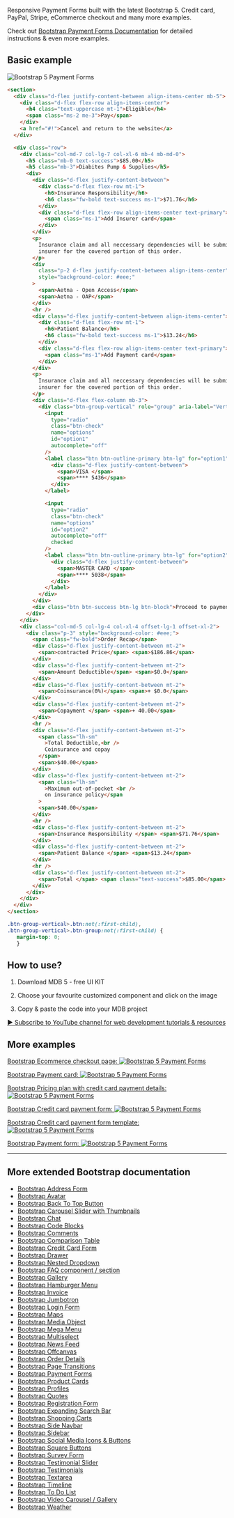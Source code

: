 
Responsive Payment Forms built with the latest Bootstrap 5. Credit card, PayPal, Stripe, eCommerce checkout and many more examples.

Check out [Bootstrap Payment Forms Documentation](https://mdbootstrap.com/docs/standard/extended/payment-forms/) for detailed instructions & even more examples.

## Basic example

![Bootstrap 5 Payment Forms](https://mdbootstrap.com/img/Marketing/github/payment-forms/basic.png)

```html
<section>
  <div class="d-flex justify-content-between align-items-center mb-5">
    <div class="d-flex flex-row align-items-center">
      <h4 class="text-uppercase mt-1">Eligible</h4>
      <span class="ms-2 me-3">Pay</span>
    </div>
    <a href="#!">Cancel and return to the website</a>
  </div>

  <div class="row">
    <div class="col-md-7 col-lg-7 col-xl-6 mb-4 mb-md-0">
      <h5 class="mb-0 text-success">$85.00</h5>
      <h5 class="mb-3">Diabites Pump & Supplies</h5>
      <div>
        <div class="d-flex justify-content-between">
          <div class="d-flex flex-row mt-1">
            <h6>Insurance Responsibility</h6>
            <h6 class="fw-bold text-success ms-1">$71.76</h6>
          </div>
          <div class="d-flex flex-row align-items-center text-primary">
            <span class="ms-1">Add Insurer card</span>
          </div>
        </div>
        <p>
          Insurance claim and all neccessary dependencies will be submitted to your
          insurer for the covered portion of this order.
        </p>
        <div
          class="p-2 d-flex justify-content-between align-items-center"
          style="background-color: #eee;"
        >
          <span>Aetna - Open Access</span>
          <span>Aetna - OAP</span>
        </div>
        <hr />
        <div class="d-flex justify-content-between align-items-center">
          <div class="d-flex flex-row mt-1">
            <h6>Patient Balance</h6>
            <h6 class="fw-bold text-success ms-1">$13.24</h6>
          </div>
          <div class="d-flex flex-row align-items-center text-primary">
            <span class="ms-1">Add Payment card</span>
          </div>
        </div>
        <p>
          Insurance claim and all neccessary dependencies will be submitted to your
          insurer for the covered portion of this order.
        </p>
        <div class="d-flex flex-column mb-3">
          <div class="btn-group-vertical" role="group" aria-label="Vertical button group">
            <input
              type="radio"
              class="btn-check"
              name="options"
              id="option1"
              autocomplete="off"
            />
            <label class="btn btn-outline-primary btn-lg" for="option1">
              <div class="d-flex justify-content-between">
                <span>VISA </span>
                <span>**** 5436</span>
              </div>
            </label>

            <input
              type="radio"
              class="btn-check"
              name="options"
              id="option2"
              autocomplete="off"
              checked
            />
            <label class="btn btn-outline-primary btn-lg" for="option2">
              <div class="d-flex justify-content-between">
                <span>MASTER CARD </span>
                <span>**** 5038</span>
              </div>
            </label>
          </div>
        </div>
        <div class="btn btn-success btn-lg btn-block">Proceed to payment</div>
      </div>
    </div>
    <div class="col-md-5 col-lg-4 col-xl-4 offset-lg-1 offset-xl-2">
      <div class="p-3" style="background-color: #eee;">
        <span class="fw-bold">Order Recap</span>
        <div class="d-flex justify-content-between mt-2">
          <span>contracted Price</span> <span>$186.86</span>
        </div>
        <div class="d-flex justify-content-between mt-2">
          <span>Amount Deductible</span> <span>$0.0</span>
        </div>
        <div class="d-flex justify-content-between mt-2">
          <span>Coinsurance(0%)</span> <span>+ $0.0</span>
        </div>
        <div class="d-flex justify-content-between mt-2">
          <span>Copayment </span> <span>+ 40.00</span>
        </div>
        <hr />
        <div class="d-flex justify-content-between mt-2">
          <span class="lh-sm"
            >Total Deductible,<br />
            Coinsurance and copay
          </span>
          <span>$40.00</span>
        </div>
        <div class="d-flex justify-content-between mt-2">
          <span class="lh-sm"
            >Maximum out-of-pocket <br />
            on insurance policy</span
          >
          <span>$40.00</span>
        </div>
        <hr />
        <div class="d-flex justify-content-between mt-2">
          <span>Insurance Responsibility </span> <span>$71.76</span>
        </div>
        <div class="d-flex justify-content-between mt-2">
          <span>Patient Balance </span> <span>$13.24</span>
        </div>
        <hr />
        <div class="d-flex justify-content-between mt-2">
          <span>Total </span> <span class="text-success">$85.00</span>
        </div>
      </div>
    </div>
  </div>
</section>
```

```css
.btn-group-vertical>.btn:not(:first-child),
.btn-group-vertical>.btn-group:not(:first-child) {
   margin-top: 0;
   }
```

## How to use?

1. Download MDB 5 - free UI KIT

2. Choose your favourite customized component and click on the image

3. Copy & paste the code into your MDB project

[▶️ Subscribe to YouTube channel for web development tutorials & resources](https://www.youtube.com/MDBootstrap?sub_confirmation=1)

## More examples

[Bootstrap Ecommerce checkout page:
![Bootstrap 5 Payment Forms](https://mdbootstrap.com/img/Marketing/github/payment-forms/section-2.png)](https://mdbootstrap.com/docs/standard/extended/payment-forms/#section-2)

[Bootstrap Payment card:
![Bootstrap 5 Payment Forms](https://mdbootstrap.com/img/Marketing/github/payment-forms/section-3.png)](https://mdbootstrap.com/docs/standard/extended/payment-forms/#section-3)

[Bootstrap Pricing plan with credit card payment details:
![Bootstrap 5 Payment Forms](https://mdbootstrap.com/img/Marketing/github/payment-forms/section-4.png)](https://mdbootstrap.com/docs/standard/extended/payment-forms/#section-4)

[Bootstrap Credit card payment form:
![Bootstrap 5 Payment Forms](https://mdbootstrap.com/img/Marketing/github/payment-forms/section-5.png)](https://mdbootstrap.com/docs/standard/extended/payment-forms/#section-5)

[Bootstrap Credit card payment form template:
![Bootstrap 5 Payment Forms](https://mdbootstrap.com/img/Marketing/github/payment-forms/section-6.png)](https://mdbootstrap.com/docs/standard/extended/payment-forms/#section-6)

[Bootstrap Payment form:
![Bootstrap 5 Payment Forms](https://mdbootstrap.com/img/Marketing/github/payment-forms/section-7.png)](https://mdbootstrap.com/docs/standard/extended/payment-forms/#section-7)

___

## More extended Bootstrap documentation

<ul>
<li><a href="https://mdbootstrap.com/docs/standard/extended/bootstrap-address-form/">Bootstrap Address Form</a></li>
<li><a href="https://mdbootstrap.com/docs/standard/extended/avatar/">Bootstrap Avatar</a></li>
<li><a href="https://mdbootstrap.com/docs/standard/extended/back-to-top/">Bootstrap Back To Top Button</a></li>
<li><a href="https://mdbootstrap.com/docs/standard/extended/carousel-with-thumbnails/">Bootstrap Carousel Slider with Thumbnails</a></li>
<li><a href="https://mdbootstrap.com/docs/standard/extended/chat/">Bootstrap Chat</a></li>
<li><a href="https://mdbootstrap.com/docs/standard/extended/code/">Bootstrap Code Blocks</a></li>
<li><a href="https://mdbootstrap.com/docs/standard/extended/comments/">Bootstrap Comments</a></li>
<li><a href="https://mdbootstrap.com/docs/standard/extended/bootstrap-comparison-table/">Bootstrap Comparison Table</a></li>
<li><a href="https://mdbootstrap.com/docs/standard/extended/credit-card/">Bootstrap Credit Card Form</a></li>
<li><a href="https://mdbootstrap.com/docs/standard/extended/drawer/">Bootstrap Drawer</a></li>
<li><a href="https://mdbootstrap.com/docs/standard/extended/dropdown-multilevel/">Bootstrap Nested Dropdown</a></li>
<li><a href="https://mdbootstrap.com/docs/standard/extended/faq/">Bootstrap FAQ component / section</a></li>
<li><a href="https://mdbootstrap.com/docs/standard/extended/gallery/">Bootstrap Gallery</a></li>
<li><a href="https://mdbootstrap.com/docs/standard/extended/hamburger-menu/">Bootstrap Hamburger Menu</a></li>
<li><a href="https://mdbootstrap.com/docs/standard/extended/bootstrap-invoice/">Bootstrap Invoice</a></li>
<li><a href="https://mdbootstrap.com/docs/standard/extended/jumbotron/">Bootstrap Jumbotron</a></li>
<li><a href="https://mdbootstrap.com/docs/standard/extended/login/">Bootstrap Login Form</a></li>
<li><a href="https://mdbootstrap.com/docs/standard/extended/maps/">Bootstrap Maps</a></li>
<li><a href="https://mdbootstrap.com/docs/standard/extended/media-object/">Bootstrap Media Object</a></li>
<li><a href="https://mdbootstrap.com/docs/standard/extended/mega-menu/">Bootstrap Mega Menu</a></li> 
<li><a href="https://mdbootstrap.com/docs/standard/extended/multiselect/">Bootstrap Multiselect</a></li> 
<li><a href="https://mdbootstrap.com/docs/standard/extended/news-feed/">Bootstrap News Feed</a></li> 
<li><a href="https://mdbootstrap.com/docs/standard/extended/offcanvas/">Bootstrap Offcanvas</a></li> 
<li><a href="https://mdbootstrap.com/docs/standard/extended/order-details/">Bootstrap Order Details</a></li> 
<li><a href="https://mdbootstrap.com/docs/standard/extended/page-transitions/">Bootstrap Page Transitions</a></li> 
<li><a href="https://mdbootstrap.com/docs/standard/extended/payment-forms/">Bootstrap Payment Forms</a></li> 
<li><a href="https://mdbootstrap.com/docs/standard/extended/product-cards/">Bootstrap Product Cards</a></li> 
<li><a href="https://mdbootstrap.com/docs/standard/extended/profiles/">Bootstrap Profiles</a></li>  
<li><a href="https://mdbootstrap.com/docs/standard/extended/quotes/">Bootstrap Quotes</a></li> 
<li><a href="https://mdbootstrap.com/docs/standard/extended/registration/">Bootstrap Registration Form</a></li> 
<li><a href="https://mdbootstrap.com/docs/standard/extended/search-expanding/">Bootstrap Expanding Search Bar</a></li> 
<li><a href="https://mdbootstrap.com/docs/standard/extended/shopping-carts/">Bootstrap Shopping Carts</a></li> 
<li><a href="https://mdbootstrap.com/docs/standard/extended/side-navbar/">Bootstrap Side Navbar</a></li>  
<li><a href="https://mdbootstrap.com/docs/standard/extended/sidebar/">Bootstrap Sidebar</a></li>  
<li><a href="https://mdbootstrap.com/docs/standard/extended/social-media/">Bootstrap Social Media Icons & Buttons</a></li>  
<li><a href="https://mdbootstrap.com/docs/standard/extended/square-buttons/">Bootstrap Square Buttons</a></li>  
<li><a href="https://mdbootstrap.com/docs/standard/extended/bootstrap-survey-form/">Bootstrap Survey Form</a></li>  
<li><a href="https://mdbootstrap.com/docs/standard/extended/testimonial-slider/">Bootstrap Testimonial Slider</a></li>  
<li><a href="https://mdbootstrap.com/docs/standard/extended/testimonials/">Bootstrap Testimonials</a></li>  
<li><a href="https://mdbootstrap.com/docs/standard/extended/textarea/">Bootstrap Textarea</a></li>  
<li><a href="https://mdbootstrap.com/docs/standard/extended/timeline/">Bootstrap Timeline</a></li>  
<li><a href="https://mdbootstrap.com/docs/standard/extended/to-do-list/">Bootstrap To Do List</a></li>  
<li><a href="https://mdbootstrap.com/docs/standard/extended/video-carousel/">Bootstrap Video Carousel / Gallery</a></li>  
<li><a href="https://mdbootstrap.com/docs/standard/extended/weather/">Bootstrap Weather</a></li>  
</ul>

